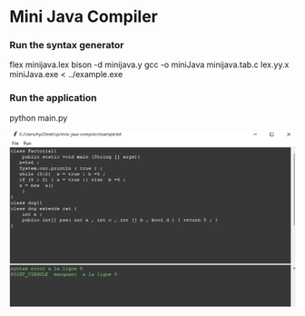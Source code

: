 # Mini Java Compiler
### Run the syntax generator
flex minijava.lex
bison -d minijava.y
gcc -o miniJava minijava.tab.c lex.yy.x
miniJava.exe < ../example.exe
### Run the application
python main.py

![Mini Java Compiler](minijava.png)